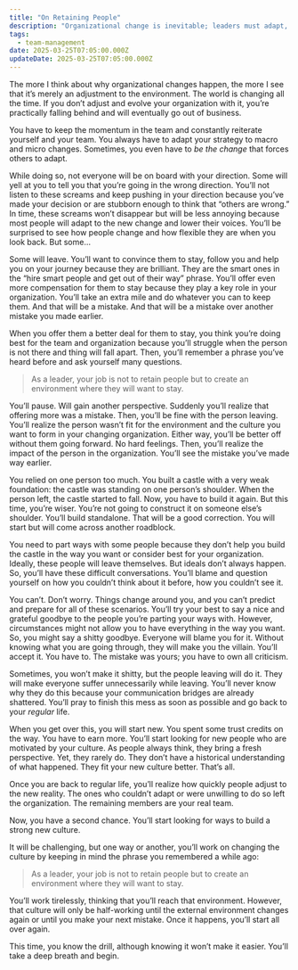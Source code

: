 ```yaml
---
title: "On Retaining People"
description: "Organizational change is inevitable; leaders must adapt, understand they need to let some people go, and create environments where teams thrive with evolution."
tags:
  - team-management
date: 2025-03-25T07:05:00.000Z
updateDate: 2025-03-25T07:05:00.000Z
---
```


The more I think about why organizational changes happen, the more I see that it’s merely an adjustment to the environment. The world is changing all the time. If you don’t adjust and evolve your organization with it, you’re practically falling behind and will eventually go out of business.

You have to keep the momentum in the team and constantly reiterate yourself and your team. You always have to adapt your strategy to macro and micro changes. Sometimes, you even have to *be the change* that forces others to adapt.

While doing so, not everyone will be on board with your direction. Some will yell at you to tell you that you’re going in the wrong direction. You’ll not listen to these screams and keep pushing in your direction because you’ve made your decision or are stubborn enough to think that “others are wrong.” In time, these screams won’t disappear but will be less annoying because most people will adapt to the new change and lower their voices. You’ll be surprised to see how people change and how flexible they are when you look back. But some…

Some will leave. You’ll want to convince them to stay, follow you and help you on your journey because they are brilliant. They are the smart ones in the “hire smart people and get out of their way” phrase. You’ll offer even more compensation for them to stay because they play a key role in your organization. You’ll take an extra mile and do whatever you can to keep them. And that will be a mistake. And that will be a mistake over another mistake you made earlier.

When you offer them a better deal for them to stay, you think you’re doing best for the team and organization because you’ll struggle when the person is not there and thing will fall apart. Then, you’ll remember a phrase you’ve heard before and ask yourself many questions.

> As a leader, your job is not to retain people but to create an environment where they will want to stay.

You’ll pause. Will gain another perspective. Suddenly you’ll realize that offering more was a mistake. Then, you’ll be fine with the person leaving. You’ll realize the person wasn’t fit for the environment and the culture you want to form in your changing organization. Either way, you’ll be better off without them going forward. No hard feelings. Then, you’ll realize the impact of the person in the organization. You’ll see the mistake you’ve made way earlier.

You relied on one person too much. You built a castle with a very weak foundation: the castle was standing on one person’s shoulder. When the person left, the castle started to fall. Now, you have to build it again. But this time, you’re wiser. You’re not going to construct it on someone else’s shoulder. You’ll build standalone. That will be a good correction. You will start but will come across another roadblock.

You need to part ways with some people because they don’t help you build the castle in the way you want or consider best for your organization. Ideally, these people will leave themselves. But ideals don’t always happen. So, you’ll have these difficult conversations. You’ll blame and question yourself on how you couldn’t think about it before, how you couldn’t see it.

You can’t. Don’t worry. Things change around you, and you can’t predict and prepare for all of these scenarios. You’ll try your best to say a nice and grateful goodbye to the people you’re parting your ways with. However, circumstances might not allow you to have everything in the way you want. So, you might say a shitty goodbye. Everyone will blame you for it. Without knowing what you are going through, they will make you the villain. You’ll accept it. You have to. The mistake was yours; you have to own all criticism.

Sometimes, you won’t make it shitty, but the people leaving will do it. They will make everyone suffer unnecessarily while leaving. You’ll never know why they do this because your communication bridges are already shattered. You’ll pray to finish this mess as soon as possible and go back to your *regular* life.

When you get over this, you will start new. You spent some trust credits on the way. You have to earn more. You’ll start looking for new people who are motivated by your culture. As people always think, they bring a fresh perspective. Yet, they rarely do. They don’t have a historical understanding of what happened. They fit your new culture better. That’s all.

Once you are back to regular life, you’ll realize how quickly people adjust to the new reality. The ones who couldn’t adapt or were unwilling to do so left the organization. The remaining members are your real team.

Now, you have a second chance. You’ll start looking for ways to build a strong new culture.

It will be challenging, but one way or another, you’ll work on changing the culture by keeping in mind the phrase you remembered a while ago:

> As a leader, your job is not to retain people but to create an environment where they will want to stay.

You’ll work tirelessly, thinking that you’ll reach that environment. However, that culture will only be half-working until the external environment changes again or until you make your next mistake. Once it happens, you’ll start all over again.

This time, you know the drill, although knowing it won’t make it easier. You’ll take a deep breath and begin.
